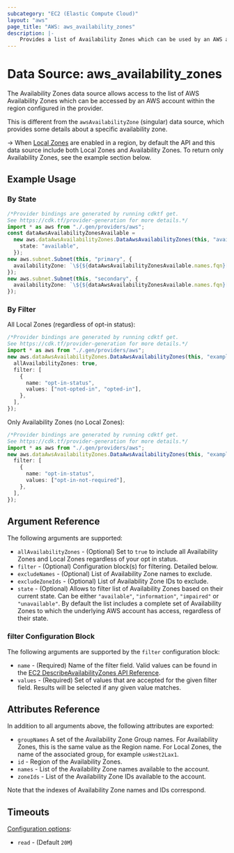 ```yaml
---
subcategory: "EC2 (Elastic Compute Cloud)"
layout: "aws"
page_title: "AWS: aws_availability_zones"
description: |-
    Provides a list of Availability Zones which can be used by an AWS account.
---
```


# Data Source: aws\_availability\_zones

The Availability Zones data source allows access to the list of AWS
Availability Zones which can be accessed by an AWS account within the region
configured in the provider.

This is different from the `awsAvailabilityZone` (singular) data source,
which provides some details about a specific availability zone.

\-> When [Local Zones](https://aws.amazon.com/about-aws/global-infrastructure/localzones/) are enabled in a region, by default the API and this data source include both Local Zones and Availability Zones. To return only Availability Zones, see the example section below.

## Example Usage

### By State

```typescript
/*Provider bindings are generated by running cdktf get.
See https://cdk.tf/provider-generation for more details.*/
import * as aws from "./.gen/providers/aws";
const dataAwsAvailabilityZonesAvailable =
  new aws.dataAwsAvailabilityZones.DataAwsAvailabilityZones(this, "available", {
    state: "available",
  });
new aws.subnet.Subnet(this, "primary", {
  availabilityZone: `\${${dataAwsAvailabilityZonesAvailable.names.fqn}[0]}`,
});
new aws.subnet.Subnet(this, "secondary", {
  availabilityZone: `\${${dataAwsAvailabilityZonesAvailable.names.fqn}[1]}`,
});

```

### By Filter

All Local Zones (regardless of opt-in status):

```typescript
/*Provider bindings are generated by running cdktf get.
See https://cdk.tf/provider-generation for more details.*/
import * as aws from "./.gen/providers/aws";
new aws.dataAwsAvailabilityZones.DataAwsAvailabilityZones(this, "example", {
  allAvailabilityZones: true,
  filter: [
    {
      name: "opt-in-status",
      values: ["not-opted-in", "opted-in"],
    },
  ],
});

```

Only Availability Zones (no Local Zones):

```typescript
/*Provider bindings are generated by running cdktf get.
See https://cdk.tf/provider-generation for more details.*/
import * as aws from "./.gen/providers/aws";
new aws.dataAwsAvailabilityZones.DataAwsAvailabilityZones(this, "example", {
  filter: [
    {
      name: "opt-in-status",
      values: ["opt-in-not-required"],
    },
  ],
});

```

## Argument Reference

The following arguments are supported:

* `allAvailabilityZones` - (Optional) Set to `true` to include all Availability Zones and Local Zones regardless of your opt in status.
* `filter` - (Optional) Configuration block(s) for filtering. Detailed below.
* `excludeNames` - (Optional) List of Availability Zone names to exclude.
* `excludeZoneIds` - (Optional) List of Availability Zone IDs to exclude.
* `state` - (Optional) Allows to filter list of Availability Zones based on their
  current state. Can be either `"available"`, `"information"`, `"impaired"` or
  `"unavailable"`. By default the list includes a complete set of Availability Zones
  to which the underlying AWS account has access, regardless of their state.

### filter Configuration Block

The following arguments are supported by the `filter` configuration block:

* `name` - (Required) Name of the filter field. Valid values can be found in the [EC2 DescribeAvailabilityZones API Reference](https://docs.aws.amazon.com/AWSEC2/latest/APIReference/API_DescribeAvailabilityZones.html).
* `values` - (Required) Set of values that are accepted for the given filter field. Results will be selected if any given value matches.

## Attributes Reference

In addition to all arguments above, the following attributes are exported:

* `groupNames` A set of the Availability Zone Group names. For Availability Zones, this is the same value as the Region name. For Local Zones, the name of the associated group, for example `usWest2Lax1`.
* `id` - Region of the Availability Zones.
* `names` - List of the Availability Zone names available to the account.
* `zoneIds` - List of the Availability Zone IDs available to the account.

Note that the indexes of Availability Zone names and IDs correspond.

## Timeouts

[Configuration options](https://developer.hashicorp.com/terraform/language/resources/syntax#operation-timeouts):

* `read` - (Default `20M`)
